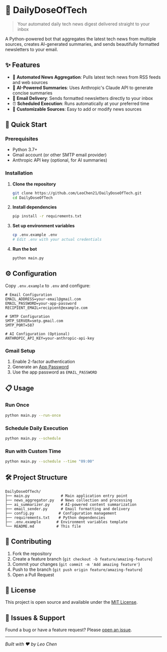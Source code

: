 # 📰 DailyDoseOfTech

> Your automated daily tech news digest delivered straight to your inbox

A Python-powered bot that aggregates the latest tech news from multiple sources, creates AI-generated summaries, and sends beautifully formatted newsletters to your email.

## ✨ Features

- 🔄 **Automated News Aggregation**: Pulls latest tech news from RSS feeds and web sources
- 🤖 **AI-Powered Summaries**: Uses Anthropic's Claude API to generate concise summaries
- 📧 **Email Delivery**: Sends formatted newsletters directly to your inbox
- ⏰ **Scheduled Execution**: Runs automatically at your preferred time
- 🎯 **Customizable Sources**: Easy to add or modify news sources

## 🚀 Quick Start

### Prerequisites
- Python 3.7+
- Gmail account (or other SMTP email provider)
- Anthropic API key (optional, for AI summaries)

### Installation

1. **Clone the repository**
   ```bash
   git clone https://github.com/LeoChen21/DailyDoseOfTech.git
   cd DailyDoseOfTech
   ```

2. **Install dependencies**
   ```bash
   pip install -r requirements.txt
   ```

3. **Set up environment variables**
   ```bash
   cp .env.example .env
   # Edit .env with your actual credentials
   ```

4. **Run the bot**
   ```bash
   python main.py
   ```

## ⚙️ Configuration

Copy `.env.example` to `.env` and configure:

```env
# Email Configuration
EMAIL_ADDRESS=your-email@gmail.com
EMAIL_PASSWORD=your-app-password
RECIPIENT_EMAIL=recipient@example.com

# SMTP Configuration
SMTP_SERVER=smtp.gmail.com
SMTP_PORT=587

# AI Configuration (Optional)
ANTHROPIC_API_KEY=your-anthropic-api-key
```

### Gmail Setup
1. Enable 2-factor authentication
2. Generate an [App Password](https://support.google.com/accounts/answer/185833)
3. Use the app password as `EMAIL_PASSWORD`

## 📋 Usage

### Run Once
```bash
python main.py --run-once
```

### Schedule Daily Execution
```bash
python main.py --schedule
```

### Run with Custom Time
```bash
python main.py --schedule --time "09:00"
```

## 🛠️ Project Structure

```
DailyDoseOfTech/
├── main.py              # Main application entry point
├── news_aggregator.py   # News collection and processing
├── ai_summarizer.py     # AI-powered content summarization
├── email_sender.py      # Email formatting and delivery
├── config.py           # Configuration management
├── requirements.txt    # Python dependencies
├── .env.example       # Environment variables template
└── README.md          # This file
```

## 🤝 Contributing

1. Fork the repository
2. Create a feature branch (`git checkout -b feature/amazing-feature`)
3. Commit your changes (`git commit -m 'Add amazing feature'`)
4. Push to the branch (`git push origin feature/amazing-feature`)
5. Open a Pull Request

## 📄 License

This project is open source and available under the [MIT License](LICENSE).

## 🐛 Issues & Support

Found a bug or have a feature request? Please [open an issue](https://github.com/LeoChen21/DailyDoseOfTech/issues).

---

*Built with ❤️ by Leo Chen*
